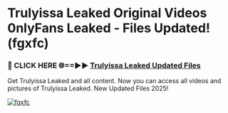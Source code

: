 # Trulyissa Leaked Original Videos 0nlyFans Leaked - Files Updated! (fgxfc)

<h3>🔴 CLICK HERE 🌐==►► <a href="https://tinyurl.com/ehrbuxhb" rel="nofollow">Trulyissa Leaked Updated Files</a></h3>

Get Trulyissa Leaked and all content. Now you can access all videos and pictures of Trulyissa Leaked. New Updated Files 2025!

[![fgxfc](https://i.imgur.com/lVYEuWS.gif)](https://tinyurl.com/ehrbuxhb)
